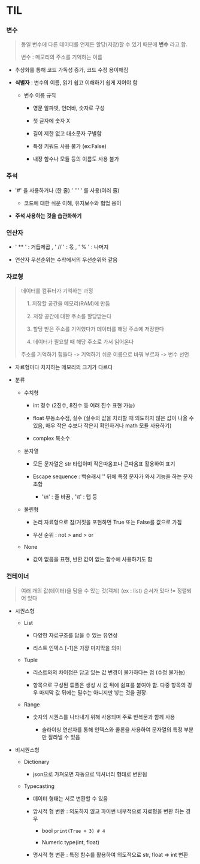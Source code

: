 # TIL

### 변수

> 동일 변수에 다른 데이터를 언제든 할당(저장)할 수 있기 때문에 **변수** 라고 함. 
> 
> 변수 : 메모리의 주소를 기억하는 이름

- 추상화를 통해 코드 가독성 증가, 코드 수정 용이해짐

- **식별자** : 변수의 이름, 읽기 쉽고 이해하기 쉽게 지어야 함
  
  - 변수 이름 규칙
    
    - 영문 알파벳, 언더바, 숫자로 구성
    
    - 첫 글자에 숫자 X
    
    - 길이 제한 없고 대소문자 구별함
    
    - 특정 키워드 사용 불가 (ex:False)
    
    - 내장 함수나 모듈 등의 이름도 사용 불가

### 주석

- '#' 을 사용하거나 (한 줄) ' ''' ' 를 사용(여러 줄)
  
  - 코드에 대한 쉬운 이해, 유지보수와 협업 용이

- **주석 사용하는 것을 습관화하기**

### 연산자

- ' ** ' : 거듭제곱 , ' // ' : 몫 , ' % ' : 나머지

- 연산자 우선순위는 수학에서의 우선순위와 같음

### 자료형

> 데이터를 컴퓨터가 기억하는 과정
> 
>     1. 저장할 공간을 메모리(RAM)에 만듬
> 
>     2. 저장 공간에 대한 주소를 할당받는다
> 
>     3. 할당 받은 주소를 기억했다가 데이터를 해당 주소에 저장한다
> 
>     4. 데이터가 필요할 때 해당 주소로 가서 읽어온다
> 
> 주소를 기억하기 힘들다 -> 기억하기 쉬운 이름으로 바꿔 부르자 -> 변수 선언

- 자료형마다 차지하는 메모리의 크기가 다르다

- 분류
  
  - 수치형
    
    - int 정수 (2진수, 8진수 등 여러 진수 표현 가능)
    
    - float 부동소수점, 실수 (실수의 값을 처리할 때 의도하지 않은 값이 나올 수 있음, 매우 작은 수보다 작은지 확인하거나  math 모듈 사용하기)
    
    - complex 복소수
  
  - 문자열
    
    - 모든 문자열은 str 타입이며 작은따옴표나 큰따옴표 활용하여 표기
    
    - Escape sequence : 백슬래시 '\' 뒤에 특정 문자가 와서 기능을 하는 문자 조합
      
      - '\n' : 줄 바꿈 , '\t' : 탭 등
  
  - 불린형
    
    - 논리 자료형으로 참/거짓을 포현하면 True 또는 False를 값으로 가짐
    
    - 우선 순위 : not > and > or
  
  - None
    
    - 값이 없음을 표현, 반환 값이 없는 함수에 사용하기도 함

### 컨테이너

> 여러 개의 값(데이터)을 담을 수 있는 것(객체)  (ex : list)
> 순서가 있다 != 정렬되어 있다

- 시퀀스형
  
  - List
    
    - 다양한 자료구조를 담을 수 있는 유연성
    
    - 리스트 인덱스 [-1]은 가장 마지막을 의미
  
  - Tuple
    
    - 리스트와의 차이점은 담고 있는 값 변경이 불가하다는 점 (수정 불가능)
    
    - 항목으로 구성된 튜플은 생성 시 값 뒤에 쉼표를 붙여야 함. 다중 항목의 경우 마지막 값 뒤에는 필수는 아니지만 넣는 것을 권장
  
  - Range
    
    - 숫자의 시퀀스를 나타내기 위해 사용되며 주로 반복문과 함께 사용
      
      - 슬라이싱 연산자를 통해 인덱스와 콜론을 사용하여 문자열의 특정 부분만 잘라낼 수 있음

- 비시퀀스형
  
  - Dictionary
    
    - json으로 가져오면 자동으로 딕셔너리 형태로 변환됨
  
  - Typecasting
    
    - 데이터 형태는 서로 변환할 수 있음
    
    - 암시적 형 변환 : 의도하지 않고 파이썬 내부적으로 자료형을 변환 하는 경우
      
      - bool `print(True + 3) # 4`
      
      - Numeric type(int, float)
    
    - 명시적 형 변환 : 특정 함수를 활용하여 의도적으로 str, float => int 변환
